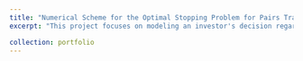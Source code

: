 ```yaml
---
title: "Numerical Scheme for the Optimal Stopping Problem for Pairs Trading <a href='https://kenrickraymond.github.io/files/A_Numerical_Scheme_for_the_Optimal_Liquidation_Problem_Under_Jump_Diffusion_Dynamics_on_High_Frequency_Data.pdf' target='_blank'>[PDF]</a> [[Github]](https://github.com/kenrickraymond/Optimal-Exit-Problem)"
excerpt: "This project focuses on modeling an investor's decision regarding the optimal time to liquidate a position in a pairs trading portfolio. The strategy involves taking a long position in one stock and an offsetting short position in a cointegrated stock, resulting in a wealth process that is stationary. Assuming the wealth process exhibits a finite number of jumps, the objective is to determine the optimal stopping time for liquidation. To address the challenge of evaluating this stopping time, *numerical methods such as finite differences and quadrature* were employed to solve the associated differential equation.<br/>"

collection: portfolio
---
```

<!-- 
This is an item in your portfolio. It can have images or nice text. If you name the file .md, it will be parsed as markdown. If you name the file .html, it will be parsed as HTML.  
-->